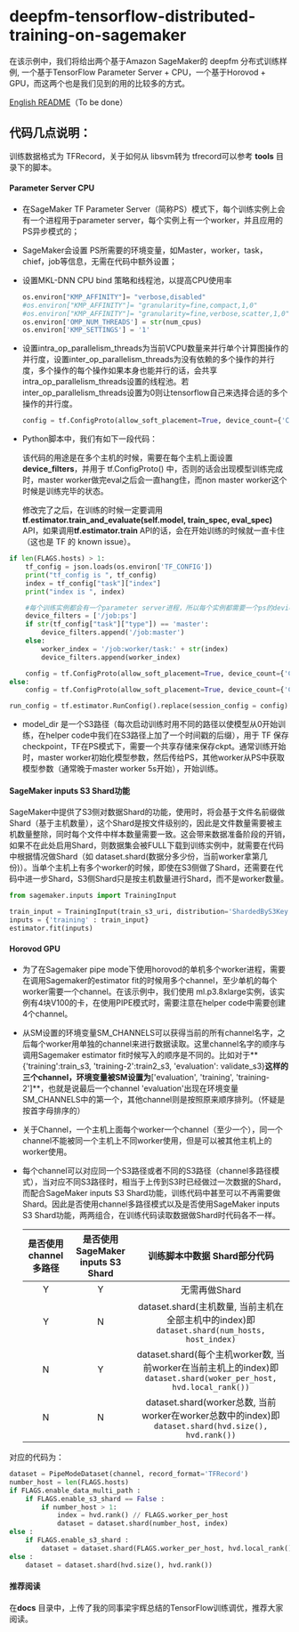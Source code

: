 # deepfm-tensorflow-distributed-training-on-sagemaker

在该示例中，我们将给出两个基于Amazon SageMaker的 deepfm 分布式训练样例, 一个基于TensorFlow Parameter Server + CPU，一个基于Horovod + GPU，而这两个也是我们见到的用的比较多的方式。

[English README]()（To be done）




## 代码几点说明：

训练数据格式为 TFRecord，关于如何从 libsvm转为 tfrecord可以参考 **tools** 目录下的脚本。

#### Parameter Server CPU

- 在SageMaker TF Parameter Server（简称PS）模式下，每个训练实例上会有一个进程用于parameter server，每个实例上有一个worker，并且应用的PS异步模式的；

- SageMaker会设置 PS所需要的环境变量，如Master，worker，task，chief，job等信息，无需在代码中额外设置；

- 设置MKL-DNN CPU bind 策略和线程池，以提高CPU使用率

  ```python
  os.environ["KMP_AFFINITY"]= "verbose,disabled"
  #os.environ["KMP_AFFINITY"]= "granularity=fine,compact,1,0"
  #os.environ["KMP_AFFINITY"]= "granularity=fine,verbose,scatter,1,0"
  os.environ['OMP_NUM_THREADS'] = str(num_cpus)
  os.environ['KMP_SETTINGS'] = '1'
  ```

- 设置intra_op_parallelism_threads为当前VCPU数量来并行单个计算图操作的并行度，设置inter_op_parallelism_threads为没有依赖的多个操作的并行度，多个操作的每个操作如果本身也能并行的话，会共享intra_op_parallelism_threads设置的线程池。若inter_op_parallelism_threads设置为0则让tensorflow自己来选择合适的多个操作的并行度。

  ```python
  config = tf.ConfigProto(allow_soft_placement=True, device_count={'CPU': num_cpus}, intra_op_parallelism_threads=num_cpus, inter_op_parallelism_threads=num_cpus, device_filters=device_filters)
  ```

- Python脚本中，我们有如下一段代码：

  该代码的用途是在多个主机的时候，需要在每个主机上面设置**device_filters**，并用于 tf.ConfigProto() 中，否则的话会出现模型训练完成时，master worker做完eval之后会一直hang住，而non master worker这个时候是训练完毕的状态。

  修改完了之后，在训练的时候一定要调用 **tf.estimator.train_and_evaluate(self.model, train_spec, eval_spec)** API，如果调用**tf.estimator.train** API的话，会在开始训练的时候就一直卡住（这也是 TF 的 known issue）。

```python
if len(FLAGS.hosts) > 1:
    tf_config = json.loads(os.environ['TF_CONFIG'])
    print("tf_config is ", tf_config)
    index = tf_config["task"]["index"]
    print("index is ", index)

    #每个训练实例都会有一个parameter server进程，所以每个实例都需要一个ps的device filter
    device_filters = ['/job:ps']
    if str(tf_config["task"]["type"]) == 'master':
        device_filters.append('/job:master')
    else:
        worker_index = '/job:worker/task:' + str(index)
        device_filters.append(worker_index)

    config = tf.ConfigProto(allow_soft_placement=True, device_count={'CPU': num_cpus}, intra_op_parallelism_threads=num_cpus, inter_op_parallelism_threads=num_cpus, device_filters=device_filters)
else:
    config = tf.ConfigProto(allow_soft_placement=True, device_count={'CPU': num_cpus}, intra_op_parallelism_threads=num_cpus, inter_op_parallelism_threads=num_cpus)

run_config = tf.estimator.RunConfig().replace(session_config = config)
```

- model_dir 是一个S3路径（每次启动训练时用不同的路径以使模型从0开始训练，在helper code中我们在S3路径上加了一个时间戳的后缀），用于 TF 保存checkpoint，TF在PS模式下，需要一个共享存储来保存ckpt。通常训练开始时，master worker初始化模型参数，然后传给PS，其他worker从PS中获取模型参数（通常晚于master worker 5s开始），开始训练。

#### SageMaker inputs S3 Shard功能

SageMaker中提供了S3侧对数据Shard的功能，使用时，将会基于文件名前缀做Shard（基于主机数量），这个Shard是按文件级别的，因此是文件数量需要被主机数量整除，同时每个文件中样本数量需要一致。这会带来数据准备阶段的开销，如果不在此处启用Shard，则数据集会被FULL下载到训练实例中，就需要在代码中根据情况做Shard（如 dataset.shard(数据分多少份，当前worker拿第几份)）。当单个主机上有多个worker的时候，即使在S3侧做了Shard，还需要在代码中进一步Shard，S3侧Shard只是按主机数量进行Shard，而不是worker数量。

```python
from sagemaker.inputs import TrainingInput

train_input = TrainingInput(train_s3_uri, distribution='ShardedByS3Key')
inputs = {'training' : train_input}
estimator.fit(inputs)
```

#### Horovod GPU

- 为了在Sagemaker pipe mode下使用horovod的单机多个worker进程，需要在调用Sagemaker的estimator fit的时候用多个channel，至少单机的每个worker需要一个channel。在该示例中，我们使用 ml.p3.8xlarge实例，该实例有4块V100的卡，在使用PIPE模式时，需要注意在helper code中需要创建4个channel。

- 从SM设置的环境变量SM_CHANNELS可以获得当前的所有channel名字，之后每个worker用单独的channel来进行数据读取。这里channel名字的顺序与调用Sagemaker estimator fit时候写入的顺序是不同的。比如对于**{'training':train_s3, 'training-2':train2_s3, 'evaluation': validate_s3}**这样的三个channel，环境变量被SM设置为**['evaluation', 'training', 'training-2']**，也就是说最后一个channel 'evaluation'出现在环境变量SM_CHANNELS中的第一个，其他channel则是按照原来顺序排列。（怀疑是按首字母排序的）

- 关于Channel，一个主机上面每个worker一个channel（至少一个），同一个channel不能被同一个主机上不同worker使用，但是可以被其他主机上的worker使用。

- 每个channel可以对应同一个S3路径或者不同的S3路径（channel多路径模式），当对应不同S3路径时，相当于上传到S3时已经做过一次数据的Shard，而配合SageMaker inputs S3 Shard功能，训练代码中甚至可以不再需要做Shard。因此是否使用channel多路径模式以及是否使用SageMaker inputs S3 Shard功能，两两组合，在训练代码读取数据做Shard时代码各不一样。

  

  | 是否使用channel多路径 | 是否使用SageMaker inputs S3 Shard |                 训练脚本中数据 Shard部分代码                 |
  | :-------------------: | :-------------------------------: | :----------------------------------------------------------: |
  |           Y           |                 Y                 |                        无需再做Shard                         |
  |           Y           |                 N                 | dataset.shard(主机数量, 当前主机在全部主机中的index)即`dataset.shard(num_hosts, host_index)` |
  |           N           |                 Y                 | dataset.shard(每个主机worker数, 当前worker在当前主机上的index)即`dataset.shard(woker_per_host, hvd.local_rank())` |
  |           N           |                 N                 | dataset.shard(worker总数, 当前worker在worker总数中的index)即`dataset.shard(hvd.size(), hvd.rank())` |

对应的代码为：

```python
dataset = PipeModeDataset(channel, record_format='TFRecord')
number_host = len(FLAGS.hosts)
if FLAGS.enable_data_multi_path : 
    if FLAGS.enable_s3_shard == False :
        if number_host > 1:
            index = hvd.rank() // FLAGS.worker_per_host
            dataset = dataset.shard(number_host, index)
else :
    if FLAGS.enable_s3_shard :
        dataset = dataset.shard(FLAGS.worker_per_host, hvd.local_rank())
else :
    dataset = dataset.shard(hvd.size(), hvd.rank())
```



#### 推荐阅读

在**docs** 目录中，上传了我的同事梁宇辉总结的TensorFlow训练调优，推荐大家阅读。